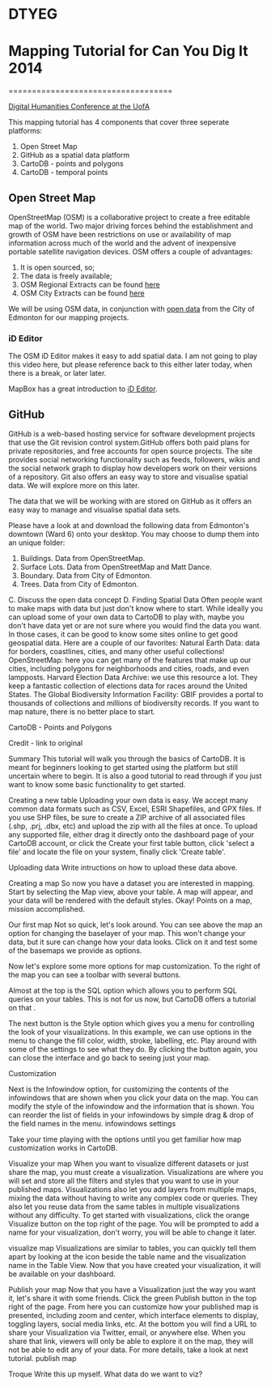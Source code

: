 DTYEG
=====

<h1>Mapping Tutorial for Can You Dig It 2014</h1>


===================================
<p><a href="http://huco.ualberta.ca/">Digital Humanities Conference at the UofA</a></p>

<p>This mapping tutorial has 4 components that cover three seperate platforms:
	<ol>
	<li>Open Street Map</li>
	<li>GitHub as a spatial data platform</li>
	<li>CartoDB - points and polygons</li>
	<li>CartoDB - temporal points</li>
	</ol>
</p>
<h2>Open Street Map</h2>
<p>OpenStreetMap (OSM) is a collaborative project to create a free editable map of the world. Two major driving forces behind the establishment and growth of OSM have been restrictions on use or availability of map information across much of the world and the advent of inexpensive portable satellite navigation devices.  OSM offers a couple of advantages:
<ol>
	<li>It is open sourced, so;</li>
	<li>The data is freely available;</li>
	<li>OSM Regional Extracts can be found <a href="http://download.geofabrik.de/">here</a></li>
	<li>OSM City Extracts can be found <a href="http://metro.teczno.com/">here</a></li>
</ol>	
We will be using OSM data, in conjunction with <a href="https://data.edmonton.ca/">open data</a> from the City of Edmonton for our mapping projects.
</p>

<h3>iD Editor</h3>
<p>
	The OSM iD Editor makes it easy to add spatial data.  I am not going to play this video here, but please reference back to this either later today, when there is a break, or later later.
</p>
<p>
	MapBox has a great introduction to <a href="https://www.mapbox.com/blog/new-map-editor-launches-openstreetmap/">iD Editor</a>.
</p>

<h2>GitHub</h2>
<p>
	GitHub is a web-based hosting service for software development projects that use the Git revision control system.GitHub offers both paid plans for private repositories, and free accounts for open source projects. The site provides social networking functionality such as feeds, followers, wikis and the social network graph to display how developers work on their versions of a repository. Git also offers an easy way to store and visualise spatial data.  We will explore more on this later.
</p>

<p>
	The data that we will be working with are stored on GitHub as it offers an easy way to manage and visualise spatial data sets.
</p>

<p>
	Please have a look at and download the following data from Edmonton's downtown (Ward 6) onto your desktop.  You may choose to dump them into an unique folder:
	<ol>
		<li>Buildings. Data from OpenStreetMap.</li>
		<li>Surface Lots. Data from OpenStreetMap and Matt Dance.</li>
		<li>Boundary. Data from City of Edmonton.</li>
		<li>Trees. Data from City of Edmonton.</li>
	</ol>
</p>

C. Discuss the open data concept
D. Finding Spatial Data
	Often people want to make maps with data but just don't know where to start. While ideally you can upload some of your own data to CartoDB to play with, maybe you don't have data yet or are not sure where you would find the data you want. In those cases, it can be good to know some sites online to get good geospatial data.
	Here are a couple of our favorites:
	Natural Earth Data: data for borders, coastlines, cities, and many other useful collections!
	OpenStreetMap: here you can get many of the features that make up our cities, including polygons for neighborhoods and cities, roads, and even lampposts.
	Harvard Election Data Archive: we use this resource a lot. They keep a fantastic collection of elections data for races around the United States.
	The Global Biodiversity Information Facility: GBIF provides a portal to thousands of collections and millions of biodiversity records. If you want to map nature, there is no better place to start.

CartoDB - Points and Polygons

Credit - link to original

Summary
This tutorial will walk you through the basics of CartoDB. It is meant for beginners looking to get started using the platform but still uncertain where to begin. It is also a good tutorial to read through if you just want to know some basic functionality to get started.

Creating a new table
Uploading your own data is easy. We accept many common data formats such as CSV, Excel, ESRI Shapefiles, and GPX files. If you use SHP files, be sure to create a ZIP archive of all associated files (.shp, .prj, .dbx, etc) and upload the zip with all the files at once. To upload any supported file, either drag it directly onto the dashboard page of your CartoDB account, or click the Create your first table button, click 'select a file' and locate the file on your system, finally click 'Create table'.

Uploading data
Write intructions on how to upload these data above.


Creating a map
So now you have a dataset you are interested in mapping. Start by selecting the Map view, above your table. A map will appear, and your data will be rendered with the default styles. Okay! Points on a map, mission accomplished.

Our first map
Not so quick, let's look around. You can see above the map an option for changing the baselayer of your map. This won't change your data, but it sure can change how your data looks. Click on it and test some of the basemaps we provide as options.

Now let's explore some more options for map customization. To the right of the map you can see a toolbar with several buttons.

Almost at the top is the SQL option which allows you to perform SQL queries on your tables. This is not for us now, but CartoDB offers a tutorial on that <here>.

The next button is the Style option which gives you a menu for controlling the look of your visualizations. In this example, we can use options in the menu to change the fill color, width, stroke, labelling, etc. Play around with some of the settings to see what they do. By clicking the button again, you can close the interface and go back to seeing just your map.

Customization

Next is the Infowindow option, for customizing the contents of the infowindows that are shown when you click your data on the map. You can modify the style of the infowindow and the information that is shown. You can reorder the list of fields in your infowindows by simple drag & drop of the field names in the menu.
infowindows settings

Take your time playing with the options until you get familiar how map customization works in CartoDB.

Visualize your map
When you want to visualize different datasets or just share the map, you must create a visualization. Visualizations are where you will set and store all the filters and styles that you want to use in your published maps. Visualizations also let you add layers from multiple maps, mixing the data without having to write any complex code or queries. They also let you reuse data from the same tables in multiple visualizations without any difficulty. To get started with visualizations, click the orange Visualize button on the top right of the page. You will be prompted to add a name for your visualization, don't worry, you will be able to change it later.

visualize map
Visualizations are similar to tables, you can quickly tell them apart by looking at the icon beside the table name and the visualization name in the Table View. Now that you have created your visualization, it will be available on your dashboard.

Publish your map
Now that you have a Visualization just the way you want it, let's share it with some friends. Click the green Publish button in the top right of the page. From here you can customize how your published map is presented, including zoom and center, which interface elements to display, toggling layers, social media links, etc. At the bottom you will find a URL to share your Visualization via Twitter, email, or anywhere else. When you share that link, viewers will only be able to explore it on the map, they will not be able to edit any of your data. For more details, take a look at next tutorial.
publish map

Troque
Write this up myself.  What data do we want to viz?
